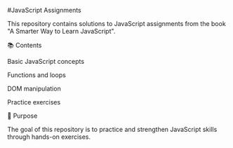 #JavaScript Assignments

This repository contains solutions to JavaScript assignments from the book "A Smarter Way to Learn JavaScript".

📚 Contents

Basic JavaScript concepts

Functions and loops

DOM manipulation

Practice exercises

🎯 Purpose

The goal of this repository is to practice and strengthen JavaScript skills through hands-on exercises.
